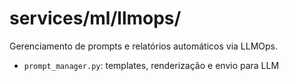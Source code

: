# services/ml/llmops/

Gerenciamento de prompts e relatórios automáticos via LLMOps.

- `prompt_manager.py`: templates, renderização e envio para LLM
